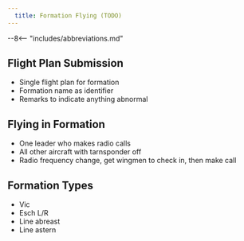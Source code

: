 ```yaml
---
  title: Formation Flying (TODO)
---
```


--8<-- "includes/abbreviations.md"

## Flight Plan Submission
- Single flight plan for formation
- Formation name as identifier
- Remarks to indicate anything abnormal

## Flying in Formation
- One leader who makes radio calls
- All other aircraft with tarnsponder off
- Radio frequency change, get wingmen to check in, then make call

## Formation Types
- Vic
- Esch L/R
- Line abreast
- Line astern